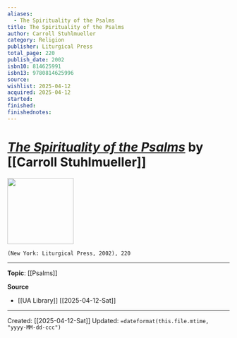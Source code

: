 ```yaml
---
aliases:
  - The Spirituality of the Psalms
title: The Spirituality of the Psalms
author: Carroll Stuhlmueller
category: Religion
publisher: Liturgical Press
total_page: 220
publish_date: 2002
isbn10: 814625991
isbn13: 9780814625996
source: 
wishlist: 2025-04-12
acquired: 2025-04-12
started: 
finished: 
finishednotes:
---
```

# *[The Spirituality of the Psalms]()* by [[Carroll Stuhlmueller]]

<img src="http://books.google.com/books/content?id=xsT8K-qSSX8C&printsec=frontcover&img=1&zoom=1&edge=curl&source=gbs_api" width=150>

`(New York: Liturgical Press, 2002), 220`



--- 
**Topic**: [[Psalms]]

**Source**
- [[UA Library]] [[2025-04-12-Sat]]
 ---
Created: [[2025-04-12-Sat]]
Updated: `=dateformat(this.file.mtime, "yyyy-MM-dd-ccc")`